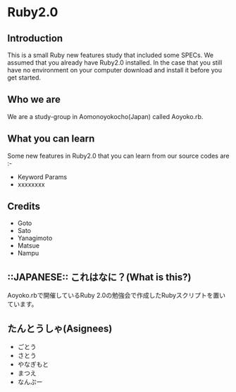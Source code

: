 Ruby2.0
=======

Introduction
----------------
This is a small Ruby new features study that included some SPECs. 
We assumed that you already have Ruby2.0 installed. In the case that 
you still have no environment on your computer download and install it 
before you get started.


Who we are
----------------
We are a study-group in Aomonoyokocho(Japan) called Aoyoko.rb.


What you can learn
----------------
Some new features in Ruby2.0 that you can learn from our source codes are :-
 - Keyword Params
 - xxxxxxxx


Credits
----------------
 - Goto
 - Sato
 - Yanagimoto
 - Matsue
 - Nampu

::JAPANESE::
これはなに？(What is this?)
----

Aoyoko.rbで開催しているRuby 2.0の勉強会で作成したRubyスクリプトを置いています。


たんとうしゃ(Asignees)
-----

* ごとう
* さとう
* やなぎもと
* まつえ
* なんぷー
